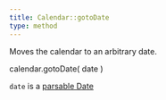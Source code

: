 ```yaml
---
title: Calendar::gotoDate
type: method
---
```


Moves the calendar to an arbitrary date.

<div class='spec' markdown='1'>
calendar.gotoDate( date )
</div>

`date` is a [parsable Date](date-parsing)
